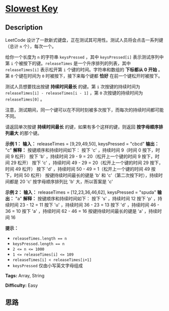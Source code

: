 # [Slowest Key][title]

## Description

LeetCode 设计了一款新式键盘，正在测试其可用性。测试人员将会点击一系列键（总计 `n` 个），每次一个。

给你一个长度为 `n` 的字符串 `keysPressed` ，其中 `keysPressed[i]` 表示测试序列中第 `i`
个被按下的键。`releaseTimes` 是一个升序排列的列表，其中 `releaseTimes[i]` 表示松开第 `i` 个键的时间。字符串和数组的
**下标都从 0 开始** 。第 `0` 个键在时间为 `0` 时被按下，接下来每个键都 **恰好** 在前一个键松开时被按下。

测试人员想要找出按键 **持续时间最长** 的键。第 `i` 次按键的持续时间为 `releaseTimes[i] - releaseTimes[i -
1]` ，第 `0` 次按键的持续时间为 `releaseTimes[0]` 。

注意，测试期间，同一个键可以在不同时刻被多次按下，而每次的持续时间都可能不同。

请返回单次按键 **持续时间最长** 的键，如果有多个这样的键，则返回 **按字母顺序排列最大** 的那个键。



**示例 1：**
            **输入：** releaseTimes = [9,29,49,50], keysPressed = "cbcd"    **输出：** "c"    **解释：** 按键顺序和持续时间如下：    按下 'c' ，持续时间 9（时间 0 按下，时间 9 松开）    按下 'b' ，持续时间 29 - 9 = 20（松开上一个键的时间 9 按下，时间 29 松开）    按下 'c' ，持续时间 49 - 29 = 20（松开上一个键的时间 29 按下，时间 49 松开）    按下 'd' ，持续时间 50 - 49 = 1（松开上一个键的时间 49 按下，时间 50 松开）    按键持续时间最长的键是 'b' 和 'c'（第二次按下时），持续时间都是 20    'c' 按字母顺序排列比 'b' 大，所以答案是 'c'    

**示例 2：**
            **输入：** releaseTimes = [12,23,36,46,62], keysPressed = "spuda"    **输出：** "a"    **解释：** 按键顺序和持续时间如下：    按下 's' ，持续时间 12    按下 'p' ，持续时间 23 - 12 = 11    按下 'u' ，持续时间 36 - 23 = 13    按下 'd' ，持续时间 46 - 36 = 10    按下 'a' ，持续时间 62 - 46 = 16    按键持续时间最长的键是 'a' ，持续时间 16



**提示：**

  * `releaseTimes.length == n`
  * `keysPressed.length == n`
  * `2 <= n <= 1000`
  * `1 <= releaseTimes[i] <= 109`
  * `releaseTimes[i] < releaseTimes[i+1]`
  * `keysPressed` 仅由小写英文字母组成


**Tags:** Array, String

**Difficulty:** Easy

## 思路

[title]: https://leetcode-cn.com/problems/slowest-key
